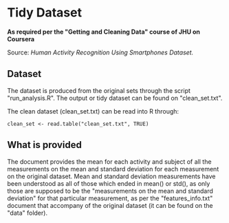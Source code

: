 # Tidy Dataset

**As required per the "Getting and Cleaning Data" course of JHU on Coursera**

Source: *Human Activity Recognition Using Smartphones Dataset.*

## Dataset

The dataset is produced from the original sets through the script "run_analysis.R". The output or tidy dataset can be found on "clean_set.txt".

The clean dataset (clean_set.txt) can be read into R through:

	clean_set <- read.table("clean_set.txt", TRUE)
	
## What is provided

The document provides the mean for each activity and subject of all the measurements on the mean and standard deviation for each measurement on the original dataset. Mean and standard deviation measurements have been understood as all of those which ended in mean() or std(), as only those are supposed to be the "measurements on the mean and standard deviation" for that particular measurement, as per the "features_info.txt" document that accompany of the original dataset (it can be found on the "data" folder).